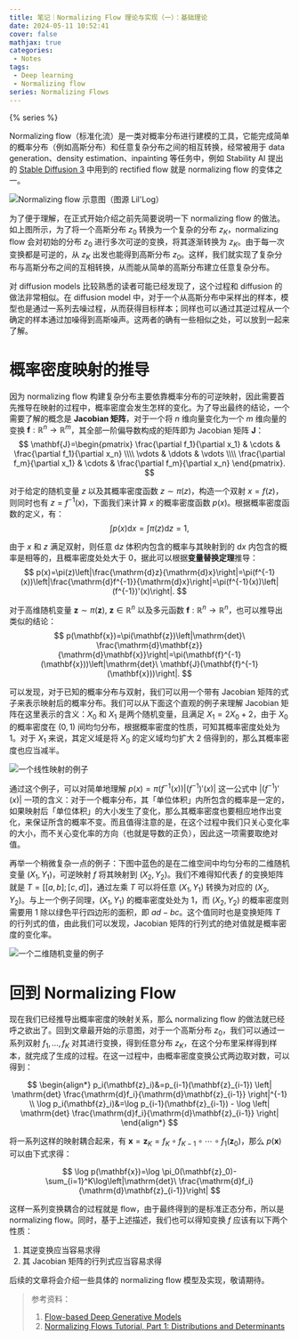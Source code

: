 ```yaml
---
title: 笔记｜Normalizing Flow 理论与实现（一）：基础理论
date: 2024-05-11 10:52:41
cover: false
mathjax: true
categories:
 - Notes
tags:
 - Deep learning
 - Normalizing flow
series: Normalizing Flows
---
```


{% series %}

Normalizing flow（标准化流）是一类对概率分布进行建模的工具，它能完成简单的概率分布（例如高斯分布）和任意复杂分布之间的相互转换，经常被用于 data generation、density estimation、inpainting 等任务中，例如 Stability AI 提出的 [Stable Diffusion 3](https://arxiv.org/abs/2403.03206) 中用到的 rectified flow 就是 normalizing flow 的变体之一。

![Normalizing flow 示意图（图源 Lil'Log）](https://little-nyima-oss.eos-beijing-2.cmecloud.cn/2024/03/26/normalizing-flow.png)

为了便于理解，在正式开始介绍之前先简要说明一下 normalizing flow 的做法。如上图所示，为了将一个高斯分布 $z_0$ 转换为一个复杂的分布 $z_K$，normalizing flow 会对初始的分布 $z_0$ 进行多次可逆的变换，将其逐渐转换为 $z_K$。由于每一次变换都是可逆的，从 $z_K$ 出发也能得到高斯分布 $z_0$​。这样，我们就实现了复杂分布与高斯分布之间的互相转换，从而能从简单的高斯分布建立任意复杂分布。

对 diffusion models 比较熟悉的读者可能已经发现了，这个过程和 diffusion 的做法非常相似。在 diffusion model 中，对于一个从高斯分布中采样出的样本，模型也是通过一系列去噪过程，从而获得目标样本；同样也可以通过其逆过程从一个确定的样本通过加噪得到高斯噪声。这两者的确有一些相似之处，可以放到一起来了解。

# 概率密度映射的推导

因为 normalizing flow 构建复杂分布主要依靠概率分布的可逆映射，因此需要首先推导在映射的过程中，概率密度会发生怎样的变化。为了导出最终的结论，一个需要了解的概念是 **Jacobian 矩阵**，对于一个将 $n$ 维向量变化为一个 $m$ 维向量的变换 $\mathbf{f}:\mathbb{R}^n\rightarrow\mathbb{R}^m$，其全部一阶偏导数构成的矩阵即为 Jacobian 矩阵 $\mathbf{J}$：
$$
\mathbf{J}=\begin{pmatrix}
\frac{\partial f_1}{\partial x_1} & \cdots & \frac{\partial f_1}{\partial x_n} \\\\
\vdots & \ddots & \vdots \\\\
\frac{\partial f_m}{\partial x_1} & \cdots & \frac{\partial f_m}{\partial x_n}
\end{pmatrix}.
$$

对于给定的随机变量 $z$ 以及其概率密度函数 $z\sim\pi(z)$，构造一个双射 $x=f(z)$，则同时也有 $z=f^{-1}(x)$，下面我们来计算 $x$ 的概率密度函数 $p(x)$。根据概率密度函数的定义，有：
$$
\int p(x)\mathrm{d}x=\int\pi(z)\mathrm{d}z=1,
$$

由于 $x$ 和 $z$ 满足双射，则任意 $\mathrm{d}z$ 体积内包含的概率与其映射到的 $\mathrm{d}x$ 内包含的概率是相等的，且概率密度处处大于 0，据此可以根据**变量替换定理**推导：
$$
p(x)=\pi(z)\left|\frac{\mathrm{d}z}{\mathrm{d}x}\right|=\pi(f^{-1}(x))\left|\frac{\mathrm{d}f^{-1}}{\mathrm{d}x}\right|=\pi(f^{-1}(x))\left|(f^{-1})'(x)\right|.
$$

对于高维随机变量 $\mathbf{z}\sim\pi(\mathbf{z}),\ \mathbf{z}\in\mathbb{R}^n$ 以及多元函数 $\mathbf{f}:\mathbb{R}^n\rightarrow\mathbb{R}^n$，也可以推导出类似的结论：
$$
p(\mathbf{x})=\pi(\mathbf{z})\left|\mathrm{det}\ \frac{\mathrm{d}\mathbf{z}}{\mathrm{d}\mathbf{x}}\right|=\pi(\mathbf{f}^{-1}(\mathbf{x}))\left|\mathrm{det}\ \mathbf{J}(\mathbf{f}^{-1}(\mathbf{x}))\right|.
$$

可以发现，对于已知的概率分布与双射，我们可以用一个带有 Jacobian 矩阵的式子来表示映射后的概率分布。我们可以从下面这个直观的例子来理解 Jacobian 矩阵在这里表示的含义：$X_0$ 和 $X_1$ 是两个随机变量，且满足 $X_1=2X_0+2$，由于 $X_0$ 的概率密度在 $(0,1)$ 间均匀分布，根据概率密度的性质，可知其概率密度处处为 1。对于 $X_1$ 来说，其定义域是将 $X_0$ 的定义域均匀扩大 2 倍得到的，那么其概率密度也应当减半。

![一个线性映射的例子](https://little-nyima-oss.eos-beijing-2.cmecloud.cn/2024/05/11/linear-mapping.png)

通过这个例子，可以对简单地理解 $p(x)=\pi(f^{-1}(x))\left|(f^{-1})'(x)\right|$ 这一公式中 $\left|(f^{-1})'(x)\right|$ 一项的含义：对于一个概率分布，其「单位体积」内所包含的概率是一定的，如果映射后「单位体积」的大小发生了变化，那么其概率密度也要相应地作出变化，来保证所含的概率不变。而且值得注意的是，在这个过程中我们只关心变化率的大小，而不关心变化率的方向（也就是导数的正负），因此这一项需要取绝对值。

再举一个稍微复杂一点的例子：下图中蓝色的是在二维空间中均匀分布的二维随机变量 $(X_1, Y_1)$，可逆映射 $f$ 将其映射到 $(X_2, Y_2)$。我们不难得知代表 $f$ 的变换矩阵就是 $T=[[a,b];[c,d]]$，通过左乘 $T$ 可以将任意 $(X_1,Y_1)$ 转换为对应的 $(X_2,Y_2)$。与上一个例子同理，$(X_1,Y_1)$ 的概率密度处处为 1，而 $(X_2,Y_2)$ 的概率密度则需要用 1 除以绿色平行四边形的面积，即 $ad-bc$。这个值同时也是变换矩阵 $T$ 的行列式的值，由此我们可以发现，Jacobian 矩阵的行列式的绝对值就是概率密度的变化率。

![一个二维随机变量的例子](https://little-nyima-oss.eos-beijing-2.cmecloud.cn/2024/05/11/linear-mapping-2d.png)

# 回到 Normalizing Flow

现在我们已经推导出概率密度的映射关系，那么 normalizing flow 的做法就已经呼之欲出了。回到文章最开始的示意图，对于一个高斯分布 $z_0$，我们可以通过一系列双射 $f_1,...,f_K$ 对其进行变换，得到任意分布 $z_K$，在这个分布里采样得到样本，就完成了生成的过程。在这一过程中，由概率密度变换公式两边取对数，可以得到：

$$
\begin{align*}
p_i(\mathbf{z}_i)&=p_{i-1}(\mathbf{z}_{i-1}) \left| \mathrm{det} \frac{\mathrm{d}f_i}{\mathrm{d}\mathbf{z}_{i-1}} \right|^{-1} \\
\log p_i(\mathbf{z}_i)&=\log p_{i-1}(\mathbf{z}_{i-1}) - \log \left| \mathrm{det} \frac{\mathrm{d}f_i}{\mathrm{d}\mathbf{z}_{i-1}} \right|
\end{align*}
$$

将一系列这样的映射耦合起来，有 $\mathbf{x}=\mathbf{z}_K=f_K\circ f_{K-1}\circ\cdots\circ f_1(\mathbf{z}_0)$，那么 $p(\mathbf{x})$ 可以由下式求得：

$$
\log p(\mathbf{x})=\log \pi_0(\mathbf{z}_0)-\sum_{i=1}^K\log\left|\mathrm{det}\ \frac{\mathrm{d}f_i}{\mathrm{d}\mathbf{z}_{i-1}}\right|
$$

这样一系列变换耦合的过程就是 flow，由于最终得到的是标准正态分布，所以是 normalizing flow。同时，基于上述描述，我们也可以得知变换 $f$ 应该有以下两个性质：

1. 其逆变换应当容易求得
2. 其 Jacobian 矩阵的行列式应当容易求得

后续的文章将会介绍一些具体的 normalizing flow 模型及实现，敬请期待。

> 参考资料：
>
> 1. [Flow-based Deep Generative Models](https://lilianweng.github.io/posts/2018-10-13-flow-models/)
> 1. [Normalizing Flows Tutorial, Part 1: Distributions and Determinants](https://blog.evjang.com/2018/01/nf1.html)
